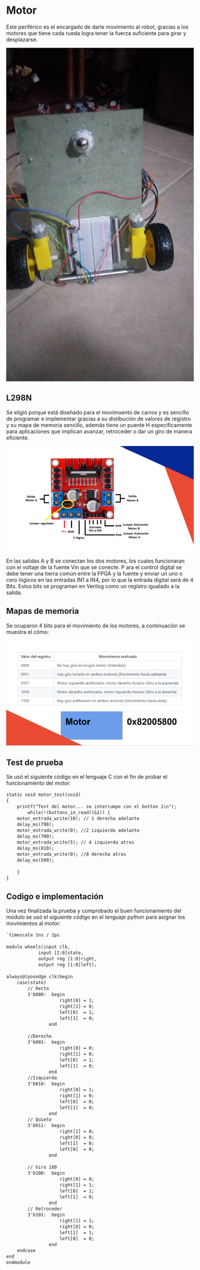 # Motor
Este periférico es el encargado de darle movimiento al robot, gracias a los motores que tiene cada rueda logra tener la fuerza suficiente para girar y desplazarse.

![Ruedas](https://github.com/unal-edigital2-labs/wp08-2021-2-gr07/blob/main/Imagenes%20github/Ruedas1.jpeg "Ruedas")

## L298N
Se eligió porque está diseñado para el movimoento de carros y es sencillo de programar e implementar gracias a su distibución de valores de registro y su mapa de memoria sencillo, además tiene un puente H específicamente para aplicaciones que implican avanzar, retroceder o dar un giro de manera eficiente.

![L298N](https://github.com/unal-edigital2-labs/wp08-2021-2-gr07/blob/main/Imagenes%20github/L298N.png "L298N")

En las salidas A y B se conectan los dos motores, los cuales funcionaran con el voltaje de la fuente Vin que se conecte. P ara el control digital se debe tener una tierra común entre la FPGA y la fuente y enviar un uno o cero lógicos en las entradas IN1 a IN4, por lo que la entrada digital será de 4 Bits. Estos bits se programan en Verilog como un registro igualado a la salida.

## Mapas de memoria
Se ocuparon 4 bits para el movimiento de los motores, a continuación se muestra el cómo:

![Mapa de memoria del motor](https://github.com/unal-edigital2-labs/wp08-2021-2-gr07/blob/main/Imagenes%20github/Mapa_motor.png "Mapa de memoria del motor")

## Test de prueba
Se usó el siguiente código en el lenguaje C con el fin de probar el funcionamiento del motor:
```
static void motor_test(void)
{
    printf("Test del motor... se interrumpe con el botton 1\n");
        while(!(buttons_in_read()&1)) {
	motor_entrada_write(10); // 1 derecha adelante
	delay_ms(790);
	motor_entrada_write(0); //2 izquierda adelante
	delay_ms(700);
	motor_entrada_write(5); // 4 izquierda atras
	delay_ms(810);
	motor_entrada_write(0); //8 derecha atras
	delay_ms(500);
	
	}
}
```

## Codigo e implementación
Una vez finalizada la prueba y comprobado el buen funcionamiento del módulo se usó el siguiente código en el lenguaje python para asignar los movimientos al motor:
```
`timescale 1ns / 1ps

module wheels(input clk,
            input [2:0]state,
            output reg [1:0]right,
            output reg [1:0]left);
    
always@(posedge clk)begin	
	case(state)
        // Recto
        3'b000:  begin
                    right[0] = 1;
                    right[1] = 0;
                    left[0]  = 1;
                    left[1]  = 0;
                end

        //Derecha
        3'b001:  begin
                    right[0] = 0;
                    right[1] = 0;
                    left[0]  = 1;
                    left[1]  = 0;
                end
        //Izquierda
        3'b010:  begin
                    right[0] = 1;
                    right[1] = 0;
                    left[0]  = 0;
                    left[1]  = 0;
                end
        // Quieto
        3'b011:  begin
                    right[1] = 0;
                    right[0] = 0;
                    left[1]  = 0;
                    left[0]  = 0;
                end

        // Giro 180
        3'b100:  begin
                    right[0] = 0;
                    right[1] = 1;
                    left[0]  = 1;
                    left[1]  = 0;
                end
        // Retroceder
   	    3'b101:  begin
                    right[1] = 1;
                    right[0] = 0;
                    left[1]  = 1;
                    left[0]  = 0;
                end
	endcase
end
endmodule
```
